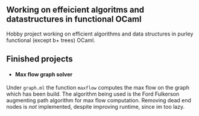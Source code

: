 ## Working on effeicient algoritms and datastructures in functional OCaml

Hobby project working on efficient algorithms and data structures in purley functional (except b+ trees) OCaml. 

## Finished projects

- #### Max flow graph solver
Under ``` graph.ml ``` the function ``` maxflow ``` computes the max flow on the graph which has been build. The algorithm being used is the Ford Fulkerson augmenting path algorithm for max flow computation. Removing dead end nodes is *not* implemented, despite improving runtime, since im too lazy.